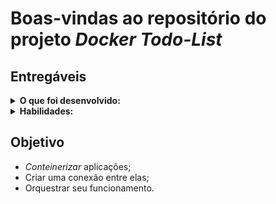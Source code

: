 # Boas-vindas ao repositório do projeto _Docker Todo-List_

## Entregáveis

<details>
  <summary><strong>O que foi desenvolvido:</strong></summary>

- Criação de um container em modo interativo;
- Listagem de containers filtrando pelo nome;
- _Build_ de imagens à partir de um arquivo `Dockerfile`;
- Orquestração de imagens em segundo plano com `Docker-Compose` de forma que `backend`, `frontend` e `testes` se comuniquem.

</details>

<details>
  <summary><strong>Habilidades:</strong></summary>

- Conhecimento dos comandos dockers no `CLI`;
- Habilidade de criar um _container_ `Docker` para aplicações de:
  - `Front-end`;
  - `Back-end`;
  - `Testes`.
- Orquestrar três contêineres utilizando o `Docker Compose`.

</details>

## Objetivo

- _Conteinerizar_ aplicações;
- Criar uma conexão entre elas;
- Orquestrar seu funcionamento.
